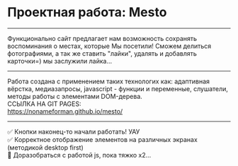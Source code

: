 # Проектная работа: Mesto  
____
Функционально сайт предлагает нам возможность сохранять воспоминания о местах, которые Мы посетили! Сможем делиться фотографиями, а так же ставить "лайки", удалять и добавлять карточки=) мы заслужили лайка...  
____
Работа создана с применением таких технологих как: адаптивная вёрстка, медиазапросы, javascript - функции и переменные, слушатели, методы работы с элементами DOM-дерева.  
CСЫЛКА НА GIT PAGES:  
https://nonameforman.github.io/mesto/  
____
:white_check_mark: Кнопки наконец-то начали работать! УАУ  
:white_check_mark: Корректное отображение элементов на различных экранах (методикой desktop first)  
:black_square_button: Доразобраться с работой js, пока тяжко х2...